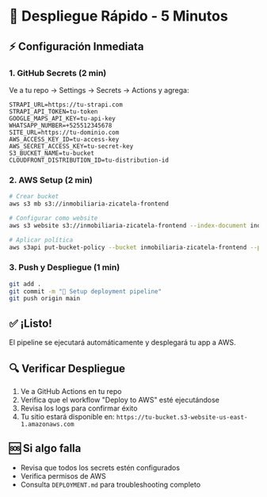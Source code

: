 # 🚀 Despliegue Rápido - 5 Minutos

## ⚡ Configuración Inmediata

### 1. GitHub Secrets (2 min)

Ve a tu repo → Settings → Secrets → Actions y agrega:

```
STRAPI_URL=https://tu-strapi.com
STRAPI_API_TOKEN=tu-token
GOOGLE_MAPS_API_KEY=tu-api-key
WHATSAPP_NUMBER=+525512345678
SITE_URL=https://tu-dominio.com
AWS_ACCESS_KEY_ID=tu-access-key
AWS_SECRET_ACCESS_KEY=tu-secret-key
S3_BUCKET_NAME=tu-bucket
CLOUDFRONT_DISTRIBUTION_ID=tu-distribution-id
```

### 2. AWS Setup (2 min)

```bash
# Crear bucket
aws s3 mb s3://inmobiliaria-zicatela-frontend

# Configurar como website
aws s3 website s3://inmobiliaria-zicatela-frontend --index-document index.html

# Aplicar política
aws s3api put-bucket-policy --bucket inmobiliaria-zicatela-frontend --policy file://bucket-policy.json
```

### 3. Push y Despliegue (1 min)

```bash
git add .
git commit -m "🚀 Setup deployment pipeline"
git push origin main
```

## ✅ ¡Listo!

El pipeline se ejecutará automáticamente y desplegará tu app a AWS.

## 🔍 Verificar Despliegue

1. Ve a GitHub Actions en tu repo
2. Verifica que el workflow "Deploy to AWS" esté ejecutándose
3. Revisa los logs para confirmar éxito
4. Tu sitio estará disponible en: `https://tu-bucket.s3-website-us-east-1.amazonaws.com`

## 🆘 Si algo falla

- Revisa que todos los secrets estén configurados
- Verifica permisos de AWS
- Consulta `DEPLOYMENT.md` para troubleshooting completo
